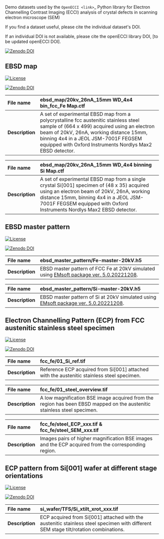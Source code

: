 Demo datasets used by the `OpenECCI <link>`_ Python library
for Electron Channelling Contrast Imaging (ECCI) analysis 
of crystal defects in scanning electron microscope (SEM)

If you find a dataset useful, please cite the individual dataset's DOI.

If an individual DOI is not available, please cite the openECCI library DOI, [to be updated openECCI DOI].

[![Zenodo DOI](https://zenodo.org/badge/doi/.svg)](https://doi.org/)

EBSD map
---------
[![License](https://img.shields.io/badge/License-CC%20BY%204.0-lightgrey.svg)](https://creativecommons.org/licenses/by/4.0/)

[![Zenodo DOI](https://zenodo.org/badge/doi/.svg)](https://doi.org/)

| **File name** | ebsd_map/20kv_26nA_15mm WD_4x4 bin_fcc_Fe Map.ctf |
| :- | :- |
| **Description** | A set of experimental EBSD map from a polycrystalline fcc austenitic stainless steel sample of (664 x 499) acquired using an electron beam of 20kV, 26nA, working distance 15mm, binning 4x4 in a JEOL JSM-7001F FEGSEM equipped with Oxford Instruments Nordlys Max2 EBSD detector. |

| **File name** | ebsd_map/20kv_26nA_15mm WD_4x4 binning Si Map.ctf|
| :- | :- |
| **Description** | A set of experimental EBSD map from a single crystal Si[001] specimen of (48 x 35) acquired using an electron beam of 20kV, 26nA, working distance 15mm, binning 4x4 in a JEOL JSM-7001F FEGSEM equipped with Oxford Instruments Nordlys Max2 EBSD detector. |

EBSD master pattern
-------------------
[![License](https://img.shields.io/badge/License-CC%20BY%204.0-lightgrey.svg)](https://creativecommons.org/licenses/by/4.0/)

[![Zenodo DOI](https://zenodo.org/badge/doi/.svg)](https://doi.org/)

| **File name** | ebsd_master_pattern/Fe-master-20kV.h5 |
| :- | :- |
| **Description** | EBSD master pattern of FCC Fe at 20kV simulated using [EMsoft package ver. 5.0.20221208](https://github.com/EMsoft-org/EMsoft). |

| **File name** | ebsd_master_pattern/Si-master-20kV.h5|
| :- | :- |
| **Description** | EBSD master pattern of Si at 20kV simulated using [EMsoft package ver. 5.0.20221208](https://github.com/EMsoft-org/EMsoft). |

Electron Channelling Pattern (ECP) from FCC austenitic stainless steel specimen
---------------------------------------------

[![License](https://img.shields.io/badge/License-CC%20BY%204.0-lightgrey.svg)](https://creativecommons.org/licenses/by/4.0/)

[![Zenodo DOI](https://zenodo.org/badge/doi/.svg)](https://doi.org/)

| **File name** | fcc_fe/01_Si_ref.tif |
| :- | :- |
| **Description** | Reference ECP acquired from Si[001] attached with the austenitic stainless steel specimen. |

| **File name** | fcc_fe/01_steel_overview.tif|
| :- | :- |
| **Description** | A low magnification BSE image acquired from the region has been EBSD mapped on the austenitic stainless steel specimen. |

| **File name** | fcc_fe/steel_ECP_xxx.tif & fcc_fe/steel_SEM_xxx.tif|
| :- | :- |
| **Description** | Images pairs of higher magnification BSE images and the ECP acquired from the corresponding region. |

ECP pattern from Si[001] wafer at different stage orientations
--------------------------------------------------------------

[![License](https://img.shields.io/badge/License-CC%20BY%204.0-lightgrey.svg)](https://creativecommons.org/licenses/by/4.0/)

[![Zenodo DOI](https://zenodo.org/badge/doi/.svg)](https://doi.org/)

| **File name** | si_wafer/TFS/Si_xtilt_xrot_xxx.tif|
| :- | :- |
| **Description** | ECP acquired from Si[001] attached with the austenitic stainless steel specimen with different SEM stage tilt/rotation combinations. |